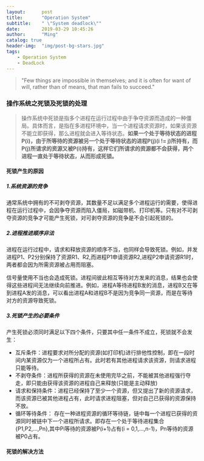 ```yaml
---
layout:      post
title:       "Operation System"
subtitle:    " \"System deadlock\""
date:        2019-03-29 10:45:26
author:      "Ming"
catalog: true
header-img:  "img/post-bg-stars.jpg"
tags:
    - Operation System
    - DeadLock
---
```


> "Few things are impossible in themselves; and it is often for want of will, rather than of means, that man fails to succeed."

### 操作系统之死锁及死锁的处理

> 操作系统中死锁是指多个进程在运行过程中由于争夺资源而造成的一种僵局。具体而言，是指在多进程环境中，当一个进程请求资源时，如果该资源不能立即获得，那么进程就会进入等待状态。**如果一个处于等待状态的进程P(i)，由于所等待的资源被另一个处于等待状态的进程P(j)(i != j)所持有，而P(j)所请求的资源又被P(i)持有，这样它们所请求的资源都不会获得，两个进程一直处于等待状态，从而形成死锁。**

#### 死锁产生的原因

##### 1.系统资源的竞争

通常系统中拥有的不可剥夺资源，其数量不足以满足多个进程运行的需要，使得进程在运行过程中，会因争夺资源而陷入僵局，如磁带机、打印机等。只有对不可剥夺资源的竞争才可能产生死锁，对可剥夺资源的竞争是不会引起死锁的。

##### 2.进程推进顺序非法

进程在运行过程中，请求和释放资源的顺序不当，也同样会导致死锁。例如，并发进程P1、P2分别保持了资源R1、R2,而进程P1申请资源R2,进程P2申请资源R1时，两者都会因为所需资源被占用而阻塞。

信号量使用不当也会造成死锁。进程间彼此相互等待对方发来的消息，结果也会使得这些进程间无法继续向前推进。例如，进程A等待进程B发的消息，进程B又在等到进程A发的消息，可以看出进程A和进程B不是因为竞争同一资源，而是在等待对方的资源导致死锁。

##### 3.死锁产生的必要条件

产生死锁必须同时满足以下四个条件，只要其中任一条件不成立，死锁就不会发生：

- 互斥条件：进程要求对所分配的资源(如打印机)进行排他性控制，即在一段时间内某资源仅为一个进程所占有。此时若有其他进程请求该资源，则请求进程只能等待。
- 不剥夺条件：进程所获得的资源在未使用完毕之前，不能被其他进程强行夺走，即只能由获得该资源的进程自己来释放(只能是主动释放)
- 请求和保持条件：进程已经保持了至少一个资源，但又提出了新的资源请求，而该资源已被其他进程占有，此时请求进程阻塞，但对自己已获得的资源保持不放。
- 循环等待条件： 存在一种进程资源的循环等待链，链中每一个进程已获得的资源同时被链中下一个进程所请求。即存在一个处于等待进程集合{P1,P2,...,Pn},其中Pi等待的资源被P(i+1)占有(i = 0,1,...,n-1)，Pn等待的资源被P0占有。

#### 死锁的解决方法

